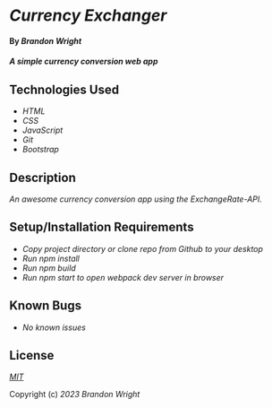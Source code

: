 # _Currency Exchanger_

#### By _**Brandon Wright**_

#### _A simple currency conversion web app_

## Technologies Used

* _HTML_
* _CSS_
* _JavaScript_
* _Git_
* _Bootstrap_

## Description

_An awesome currency conversion app using the ExchangeRate-API._

## Setup/Installation Requirements

* _Copy project directory or clone repo from Github to your desktop_
* _Run npm install_
* _Run npm build_
* _Run npm start to open webpack dev server in browser_

## Known Bugs

* _No known issues_

## License

_[MIT](https://choosealicense.com/licenses/mit/)_

Copyright (c) _2023_ _Brandon Wright_